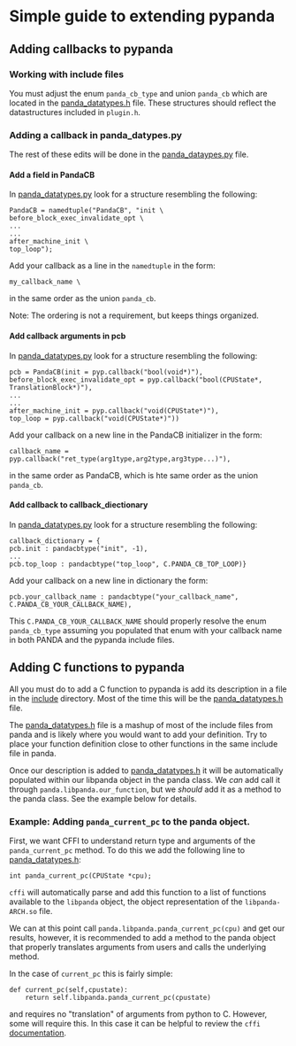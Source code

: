 # Simple guide to extending pypanda
## Adding callbacks to pypanda
### Working with include files

You must adjust the enum `panda_cb_type` and union `panda_cb` which are located
in the [panda_datatypes.h](include/panda_datatypes.h) file. These 
structures should reflect the datastructures included in `plugin.h`.

### Adding a callback in panda_datypes.py

The rest of these edits will be done in the
[panda_dataypes.py](./panda_datatypes.py) file.

#### Add a field in PandaCB

In [panda_datatypes.py](./panda_datatypes.py) look for a structure resembling
the following:

```
PandaCB = namedtuple("PandaCB", "init \
before_block_exec_invalidate_opt \
...
...
after_machine_init \
top_loop");
```

Add your callback as a line in the `namedtuple` in the form:

```
my_callback_name \
```

in the same order as the union `panda_cb`.

Note: The ordering is not a requirement, but keeps things organized.

#### Add callback arguments in pcb

In [panda_datatypes.py](./panda_datatypes.py) look for a structure resembling
the following:

```
pcb = PandaCB(init = pyp.callback("bool(void*)"),
before_block_exec_invalidate_opt = pyp.callback("bool(CPUState*,
TranslationBlock*)"),
...
...
after_machine_init = pyp.callback("void(CPUState*)"),
top_loop = pyp.callback("void(CPUState*)"))
```

Add your callback on a new line in the PandaCB initializer in the form:
```
callback_name = pyp.callback("ret_type(arg1type,arg2type,arg3type...)"),
```
in the same order as PandaCB, which is hte same order as the union `panda_cb`.

#### Add callback to callback_diectionary

In [panda_datatypes.py](./panda_datatypes.py) look for a structure resembling
the following:
```
callback_dictionary = {
pcb.init : pandacbtype("init", -1),
...
pcb.top_loop : pandacbtype("top_loop", C.PANDA_CB_TOP_LOOP)}
```

Add your callback on a new line in dictionary the form:

```
pcb.your_callback_name : pandacbtype("your_callback_name",
C.PANDA_CB_YOUR_CALLBACK_NAME),
```
This `C.PANDA_CB_YOUR_CALLBACK_NAME` should properly resolve the enum
`panda_cb_type` assuming you populated that enum with your callback name in both
PANDA and the pypanda include files.

## Adding C functions to pypanda

All you must do to add a C function to pypanda is add its description in a file 
in the [include](./include) directory. Most of the time this will be the
[panda_datatypes.h](include/panda_datatypes.h) file.

The [panda_datatypes.h](include/panda_datatypes.h) file is a mashup of most of
the include files from panda and is likely where you would want to add your
definition. Try to place your function definition close to other functions in
the same include file in panda.

Once our description is added to [panda_datatypes.h](include/panda_datatypes.h)
it will be automatically populated within our libpanda object in the panda
class. We *can* add call it through `panda.libpanda.our_function`, but we
_should_ add it as a method to the panda class. See the example below for
details.


### Example: Adding `panda_current_pc` to the panda object.

First, we want CFFI to understand return type and arguments of the
`panda_current_pc` method. To do this we add the following line to
[panda_datatypes.h](include/panda_datatypes.h):

```
int panda_current_pc(CPUState *cpu);
```

`cffi` will automatically parse and add this function to a list of functions
available to the `libpanda` object, the object representation of the
`libpanda-ARCH.so` file. 

We can at this point call `panda.libpanda.panda_current_pc(cpu)` and get our
results, however, it is recommended to add a method to the panda object that
properly translates arguments from users and calls the underlying method.

In the case of `current_pc` this is fairly simple:

```
def current_pc(self,cpustate):
	return self.libpanda.panda_current_pc(cpustate)
```

and requires no "translation" of arguments from python to C. However, some will
require this. In this case it can be helpful to review the `cffi`
[documentation](https://cffi.readthedocs.io/en/latest/).

